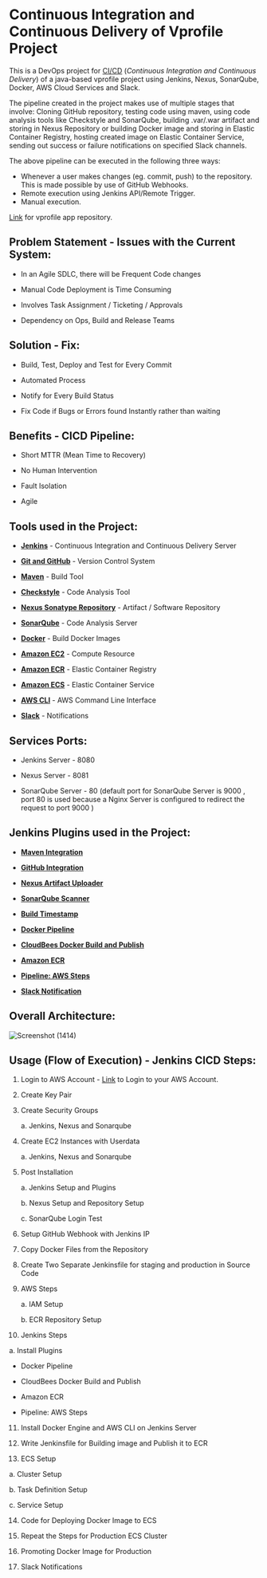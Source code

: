 # Continuous Integration and Continuous Delivery of Vprofile Project

This is a DevOps project for [CI/CD](https://www.redhat.com/en/topics/devops/what-is-ci-cd) (_Continuous Integration and Continuous Delivery_) of a java-based vprofile project using Jenkins, Nexus, SonarQube, Docker, AWS Cloud Services and Slack. 

The pipeline created in the project makes use of multiple stages that involve: Cloning GitHub repository, testing code using maven, using code analysis tools like Checkstyle and SonarQube, building .var/.war artifact and storing in Nexus Repository or building Docker image and storing in Elastic Container Registry, hosting created image on Elastic Container Service, sending out success or failure notifications on specified Slack channels. 

The above pipeline can be executed in the following three ways: 
- Whenever a user makes changes (eg. commit, push) to the repository. This is made possible by use of GitHub Webhooks.
- Remote execution using Jenkins API/Remote Trigger.
- Manual execution. 

[Link](https://github.com/Aranya7/vprofile-repo-for-devops-project) for vprofile app repository.

## Problem Statement - Issues with the Current System:

- In an Agile SDLC, there will be Frequent Code changes

- Manual Code Deployment is Time Consuming

- Involves Task Assignment / Ticketing / Approvals

- Dependency on Ops, Build and Release Teams

## Solution - Fix:

- Build, Test, Deploy and Test for Every Commit

- Automated Process

- Notify for Every Build Status

- Fix Code if Bugs or Errors found Instantly rather than waiting

## Benefits - CICD Pipeline:

- Short MTTR (Mean Time to Recovery)

- No Human Intervention

- Fault Isolation

- Agile

## Tools used in the Project:

- [**Jenkins**](https://www.jenkins.io/) - Continuous Integration and Continuous Delivery Server

- [**Git and GitHub**](https://github.com/) - Version Control System

- [**Maven**](https://maven.apache.org/) - Build Tool

- [**Checkstyle**](https://checkstyle.org/) - Code Analysis Tool

- [**Nexus Sonatype Repository**](https://www.sonatype.com/products/nexus-repository) - Artifact / Software Repository

- [**SonarQube**](https://www.sonarsource.com/products/sonarqube/) - Code Analysis Server

- [**Docker**](https://www.docker.com/) - Build Docker Images

- [**Amazon EC2**](https://aws.amazon.com/ec2/) - Compute Resource

- [**Amazon ECR**](https://aws.amazon.com/ecr/) - Elastic Container Registry

- [**Amazon ECS**](https://aws.amazon.com/ecs/) - Elastic Container Service

- [**AWS CLI**](https://aws.amazon.com/cli/) - AWS Command Line Interface

- [**Slack**](https://slack.com/) - Notifications

## Services Ports:
 - Jenkins Server - 8080

 - Nexus Server - 8081

 - SonarQube Server - 80
  (default port for SonarQube Server is 9000 , port 80 is used because a Nginx Server is configured to redirect the request to port 9000 )

## Jenkins Plugins used in the Project:

- [**Maven Integration**](https://plugins.jenkins.io/maven-plugin/)

- [**GitHub Integration**](https://plugins.jenkins.io/github-pullrequest/)

- [**Nexus Artifact Uploader**](https://plugins.jenkins.io/nexus-artifact-uploader/)

- [**SonarQube Scanner**](https://plugins.jenkins.io/sonar/)

- [**Build Timestamp**](https://plugins.jenkins.io/build-timestamp/)

- [**Docker Pipeline**](https://plugins.jenkins.io/docker-workflow/)

- [**CloudBees Docker Build and Publish**](https://plugins.jenkins.io/docker-build-publish/)

- [**Amazon ECR**](https://plugins.jenkins.io/amazon-ecr/)

- [**Pipeline: AWS Steps**](https://plugins.jenkins.io/pipeline-aws/)

- [**Slack Notification**](https://plugins.jenkins.io/slack/)

## Overall Architecture:
![Screenshot (1414)](https://user-images.githubusercontent.com/51438967/227660476-fdff73de-05e5-47cb-824d-d112c47abf3d.png)


## Usage (Flow of Execution) - Jenkins CICD Steps:

1. Login to AWS Account - [Link](https://aws.amazon.com/marketplace/management/signin) to Login to your AWS Account.

2. Create Key Pair

3. Create Security Groups

   a. Jenkins, Nexus and Sonarqube

4. Create EC2 Instances with Userdata

   a. Jenkins, Nexus and Sonarqube

5. Post Installation

   a. Jenkins Setup and Plugins

   b. Nexus Setup and Repository Setup

   c. SonarQube Login Test

6. Setup GitHub Webhook with Jenkins IP

7. Copy Docker Files from the Repository

8. Create Two Separate Jenkinsfile for staging and production in Source Code

9. AWS Steps

   a. IAM Setup

   b. ECR Repository Setup

10. Jenkins Steps

   a. Install Plugins

   - Docker Pipeline

   - CloudBees Docker Build and Publish

   - Amazon ECR

   - Pipeline: AWS Steps

11. Install Docker Engine and AWS CLI on Jenkins Server

12. Write Jenkinsfile for Building image and Publish it to ECR

13. ECS Setup

   a. Cluster Setup

   b. Task Definition Setup

   c. Service Setup

14. Code for Deploying Docker Image to ECS

15. Repeat the Steps for Production ECS Cluster

16. Promoting Docker Image for Production

17. Slack Notifications
